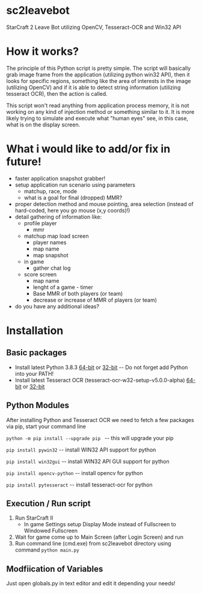 # sc2leavebot
StarCraft 2 Leave Bot utilizing OpenCV, Tesseract-OCR and Win32 API

# How it works?
The principle of this Python script is pretty simple. The script will basically grab image frame from the application (utilizing python win32 API), then it looks for specific regions, something like the area of interests in the image (utilizing OpenCV) and if it is able to detect string information (utilizing tesseract OCR), then the action is called.

This script won't read anything from application process memory, it is not working on any kind of injection method or something similar to it. It is more likely trying to simulate and execute what "human eyes" see, in this case, what is on the display screen.

# What i would like to add/or fix in future!
- faster application snapshot grabber!
- setup application run scenario using parameters
    - matchup, race, mode
    - what is a goal for final (dropped) MMR?
- proper detection method and mouse pointing, area selection (instead of hard-coded, here you go mouse (x,y coords)!)
- detail gathering of information like:
    - profile player
        - mmr 
    - matchup map load screen
        - player names
        - map name
        - map snapshot
    - in game
        - gather chat log
    - score screen
        - map name
        - lenght of a game - timer
        - Base MMR of both players (or team)
        - decrease or increase of MMR of players (or team)
- do you have any additional ideas?

# Installation

## Basic packages
- Install latest Python 3.8.3 [64-bit](https://www.python.org/ftp/python/3.8.3/python-3.8.3-amd64.exe) or [32-bit](https://www.python.org/ftp/python/3.8.3/python-3.8.3.exe)
-- Do not forget add Python into your PATH!
- Install latest Tesseract OCR (tesseract-ocr-w32-setup-v5.0.0-alpha) [64-bit](https://digi.bib.uni-mannheim.de/tesseract/tesseract-ocr-w64-setup-v5.0.0-alpha.20200328.exe) or [32-bit](https://digi.bib.uni-mannheim.de/tesseract/tesseract-ocr-w32-setup-v5.0.0-alpha.20200328.exe)
## Python Modules
After installing Python and Tesseract OCR we need to fetch a few packages via pip, start your command line 

```python -m pip install --upgrade pip ``` -- this will upgrade your pip

```pip install pywin32``` -- install WIN32 API support for python

```pip install win32gui``` -- install WIN32 API GUI support for python

```pip install opencv-python``` -- install opencv for python

```pip install pytesseract``` -- install tesseract-ocr for python

## Execution / Run script
1. Run StarCraft II
    - In game Settings setup Display Mode instead of Fullscreen to Windowed Fullscreen
2. Wait for game come up to Main Screen (after Login Screen) and run
3. Run command line (cmd.exe) from sc2leavebot directory using command
```python main.py```

## Modfiication of Variables
Just open globals.py in text editor and edit it depending your needs!
